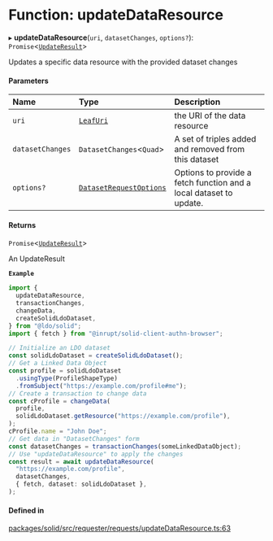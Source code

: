 # Function: updateDataResource

▸ **updateDataResource**(`uri`, `datasetChanges`, `options?`): `Promise`\<[`UpdateResult`](../types/UpdateResult.md)\>

Updates a specific data resource with the provided dataset changes

#### Parameters

| Name | Type | Description |
| :------ | :------ | :------ |
| `uri` | [`LeafUri`](../types/LeafUri.md) | the URI of the data resource |
| `datasetChanges` | `DatasetChanges`\<`Quad`\> | A set of triples added and removed from this dataset |
| `options?` | [`DatasetRequestOptions`](../interfaces/DatasetRequestOptions.md) | Options to provide a fetch function and a local dataset to update. |

#### Returns

`Promise`\<[`UpdateResult`](../types/UpdateResult.md)\>

An UpdateResult

**`Example`**

```typescript
import {
  updateDataResource,
  transactionChanges,
  changeData,
  createSolidLdoDataset,
} from "@ldo/solid";
import { fetch } from "@inrupt/solid-client-authn-browser";

// Initialize an LDO dataset
const solidLdoDataset = createSolidLdoDataset();
// Get a Linked Data Object
const profile = solidLdoDataset
  .usingType(ProfileShapeType)
  .fromSubject("https://example.com/profile#me");
// Create a transaction to change data
const cProfile = changeData(
  profile,
  solidLdoDataset.getResource("https://example.com/profile"),
);
cProfile.name = "John Doe";
// Get data in "DatasetChanges" form
const datasetChanges = transactionChanges(someLinkedDataObject);
// Use "updateDataResource" to apply the changes
const result = await updateDataResource(
  "https://example.com/profile",
  datasetChanges,
  { fetch, dataset: solidLdoDataset },
);
```

#### Defined in

[packages/solid/src/requester/requests/updateDataResource.ts:63](https://github.com/o-development/ldo/blob/b955d3b/packages/solid/src/requester/requests/updateDataResource.ts#L63)
